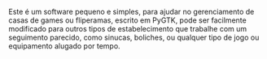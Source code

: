 Este é um software pequeno e simples, para ajudar no gerenciamento de casas de games ou fliperamas, escrito em PyGTK, pode ser facilmente modificado para outros tipos de estabelecimento que trabalhe com um seguimento parecido, como sinucas, boliches, ou qualquer tipo de jogo ou equipamento alugado por tempo.